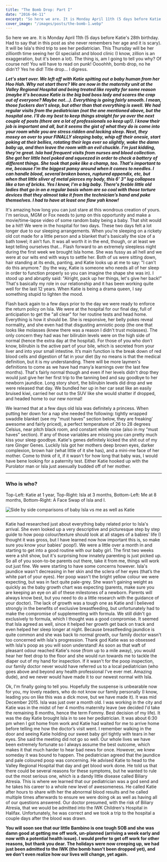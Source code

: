 ```yaml
---
title: "The Bomb Drop: Part I"
date: "2016-04-11"
excerpt: "So here we are. It is Monday April 11th (5 days before Katie's 28th birthday. Had to say that in..."
cover_image: "/images/posts/the-bomb-1.webp"
---
```


So here we are. It is Monday April 11th (5 days before Katie's 28th birthday. Had to say that in this post as she never remembers her age and it is scary). It will be Isla's third trip to see her pediatrician. This Thursday will be her zillionth time seeing her GI specialist and blood clinic (I know, zillion is an exaggeration, but it's been a lot). The thing is, am I going to tell you why? Of course not! You will have to read on punk! Oooohhh, bomb drop, no he didn't? Yes he did! Title drop... I digress.

**_Let's start over. We left off with Katie spitting out a baby human from her Hoo Hah. Why not start there? We are now in the maternity unit at the Valley Regional Hospital and being treated like royalty for some reason (maybe it's because Katie is the big bad boss lady and scares the crap out of everyone? Maybe not...). Everything is going fairly smooth. I mean, those fuckers don't sleep, but other than that everything is swell. We had regular visits from the pediatrician (not the one mentioned above, but the hospital one. I'll do my best to keep things straight for ya over the next couple of posts (there are a lot of professionals so keep up!). I know their job is important and all, but it seems the gist of what they do is come into your room while you are stress ridden and lacking sleep. Next, they mosey on over to your FINALLY sleeping baby, whip off their onesie, start poking at their bellies, rotating their legs ever so slightly, wake the damn baby up, and then leave the room with an evil chuckle. I'm just kidding, they're great. Isla had frequent visits from nurses and blood collection. She got her little heel poked and squeezed in order to check a battery of different things. She took that poke like a champ, too. That's important to me, because I'm the biggest pansy around when it comes to needles. I can handle blood, several broken bones, ruptured appendix, etc, but when that little sliver of metal pierces my body, this 6' 3" lug collapses like a ton of bricks. Yes I know, I'm a big baby. There's feeble little old ladies that go in on a regular basis whom are so cool with those torture devices that they almost take it from the technician’s hand and poke themselves. I had to have at least one flaw yah know!_**

It's amazing how long you can just stare at this wondrous creation of yours. I'm serious, MGM or Fox needs to jump on this opportunity and make a movie/time-lapse video of some random baby being a baby. That shit would be a hit!! We were in the hospital for two days. These two days felt a lot longer due to our sleeping arrangements. When you're sleeping on a rickety old cot made for a little person and a blanket that's basically the size of a bath towel; it ain’t fun. It was all worth it in the end, though, or at least we kept telling ourselves that... Flash forward to an extremely sleepless night during the first week we brought Isla home. She was fussy as all hell and we were at our wits end with ways to settle her. Both of us were sitting down, hair standing at its ends, panting, and Katie looks up at me to say: "I can't do this anymore." (by the way, Katie is someone who needs all of her sleep in order to function properly so you can imagine the shape she was in). I stood up and abruptly said: "Alright, pack up her things, let's give her back!" That's basically my role in our relationship and it has been working quite well for the last 12 years. When Katie is being a drama queen, I say something stupid to lighten the mood.

Flash back again to a few days prior to the day we were ready to enforce the return policy on Isla. We were at the hospital for our final day, full of anticipation to get the "all clear" for her routine tests and head home. Everything is how it should be. She is responsive, her belly pokes reveal normality, and she even had that disgusting amniotic poop (the one that looks like molasses (knew there was a reason I didn't trust molasses). The only concern they had was her bilirubin levels were on the high side of normal (hence the extra day at the hospital). For those of you who don’t know, bilirubin is the active part of your bile, which is secreted from your liver and into your small intestine. It’s main function is the break down of red blood cells and digestion of fat in your diet (by no means is that the medical definition, but it is my understanding. There will be more laymen's definitions to come as we have had many’a learnings over the last few months). That's fairly normal though and even if her levels didn't drop they would just give her her first trip to the tanning bed and say goodbye to her newborn jaundice. Long story short, the bilirubin levels did drop and we were released that day. We bundled her up in her car seat like an easily bruised kiwi, carried her out to the SUV like she would shatter if dropped, and headed home to our new normal!

We learned that at a few days old Isla was definitely a princess. When putting her down for a nap she needed the following: tightly wrapped swaddle blanket (see my "must haves” section below, they are freaking' awesome and fairly priced), a perfect temperature of 26 to 28 degrees Celsius, near pitch black room, and constant white noise (also in my “must haves” section). If any of those variables are missing you can pretty much kiss your sleep goodbye. Katie's genes definitely kicked the shit out of my rare Ginger Genes. Luckily Isla got her mothers deep brown eyes, darker complexion, brown hair (what little of it she has), and a mini-me face of her mother. Come to think of it, if it wasn't for how long that baby was, I would have bene looking for a paternity test. Either Katie hooked up with the Purolator man or Isla just asexually budded off of her mother.

---

### Who is who?

Top-Left: Katie at 1 year, Top-Right: Isla at 3 months, Bottom-Left: Me at 8 months, Bottom-Right: A Face Swap of Isla and I.

![Side by side comparisons of baby Isla vs me as well as Katie](/images/posts/side-by-side.webp)

---

Katie had researched just about everything baby related prior to Isla's arrival. She even looked up a very descriptive and picturesque step by step guide to how poop colour/texture should look at all stages of a babies' life (I thought it was gross, but I have learned now how important this is, so make sure you know your babies' poop!). We were a little over a month in and starting to get into a good routine with our baby girl. The first two weeks were a shit show, but it's surprising how innately parenting is just picked up. So all of you soon-to-be parents out there, take it from me, things will work out just fine. We were starting to have some concerns however. Isla's jaundice wasn't decreasing in her skin and the sclera of her eyes (that’s the white part of your eyes). Her poop wasn't the bright yellow colour we were expecting, but was in fact quite pale-grey. She wasn't gaining weight as quickly as the baby growth chart was expecting (parents, make sure you are keeping an eye on all of these milestones of a newborn. Parents will always know best, but you need to do a little research with the guidance of your doctor). The lack of growth was a tough one as Katie and I believed strongly in the benefits of exclusive breastfeeding, but unfortunately had to make the compromise of supplementing with formula. We still didn't go exclusively to formula, which I thought was a good compromise. It seemed that Isla agreed as well, since it helped her growth get back on track and even helped her sleep longer at night. Because breastfeeding jaundice is quite common and she was back to normal growth, our family doctor wasn't too concerned with Isla's progression. Thank god Katie was so obsessed with Isla's poop as you will soon understand! As soon as that waft of pleasant odour reached Katie's nose (from up to a mile away), you would hear her feet drop to the floor and she would run towards me to tackle the diaper out of my hand for inspection. If it wasn't for the poop inspection, our family doctor never would have referred us to a local pediatrician (who goes above and beyond any health professional I've ever met. Amazing dude), and we never would have made it to our newest normal with Isla.

Ok, I'm finally going to tell you. Hopefully the suspense is unbearable now for you, my lovely readers, who do not know our family personally (I know, leading you on like this was a dick move, but we have made it). It was mid December 2015. Isla was just over a month old. I was working in the city and Katie was in the midst of her 4 months maternity leave (we decided I'd take the remaining 8 months, hence the term Fommy. Best decision of my life). It was the day Katie brought Isla in to see her pediatrician. It was about 6:30 pm when I got home from work and Katie had waited for me to arrive home before telling me how the doctor’s visit went. I remember walking in the door and seeing Katie holding our sweet baby girl tightly with tears in her eyes. She said the meeting did not go so well. Our whole lives we have been extremely fortunate so I always assume the best outcome, which makes it that much harder to hear bad news for once. However, we knew someday it was bound to happen. The pediatrician agreed that the jaundice and pale coloured poop was concerning. He advised Katie to head to the Valley Regional Hospital that day and get blood work done. He told us that there could be several reasons for these symptoms, but he wanted to rule out the most serious one, which is a dandy little disease called Biliary Atresia. This is where we learned that our pediatrician was a god send and he takes his career to a whole new level of awesomeness. He called Katie after hours to share with her the abnormal blood results and he called multiple times afterwards to ensure we were doing ok as well as having all of our questions answered. Our doctor presumed, with the risk of Biliary Atresia, that we would be admitted into the IWK Children's Hospital in Halifax. Unfortunately, he was correct and we took a trip to the hospital a couple days after the blood was drawn.

**You will soon see that our little Bambino is one tough SOB and she was damn good at getting me off work, un-planned (arriving a week early and now with a potential health issue). I would prefer to get off work for other reasons, but thank you dear. The holidays were now creeping up, we had just been admitted to the IWK (the bomb hasn't been dropped yet), and we don't even realize how our lives will change, yet again.**
